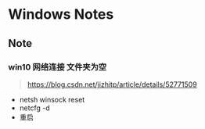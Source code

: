 Windows Notes
=============

Note
----

### win10 网络连接 文件夹为空

> <https://blog.csdn.net/jizhitp/article/details/52771509>

- netsh winsock reset
- netcfg -d
- 重启

